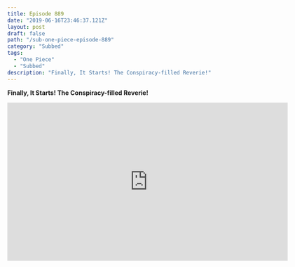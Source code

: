 ```yaml
---
title: Episode 889
date: "2019-06-16T23:46:37.121Z"
layout: post
draft: false
path: "/sub-one-piece-episode-889"
category: "Subbed"
tags:
  - "One Piece"
  - "Subbed"
description: "Finally, It Starts! The Conspiracy-filled Reverie!"
---
```

**Finally, It Starts! The Conspiracy-filled Reverie!**

<iframe width="640" height="360" src="https://www.rapidvideo.com/e/G42ZTJVATH" frameborder="0" marginwidth=0 marginheight=0 scrolling=no allowfullscreen></iframe>
